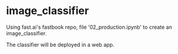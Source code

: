 # image_classifier

Using fast.ai's fastbook repo, file '02_production.ipynb' to create an image_classifier.

The classifier will be deployed in a web app.
